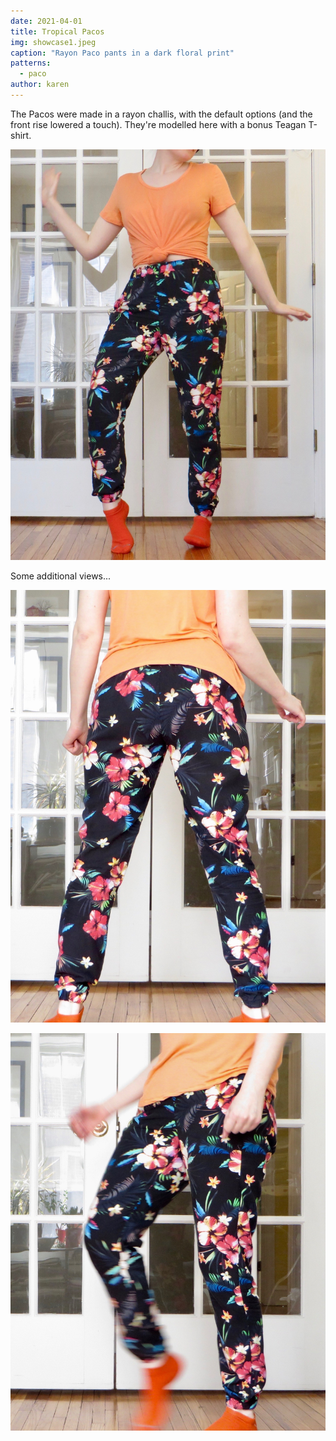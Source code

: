 ```yaml
---
date: 2021-04-01
title: Tropical Pacos
img: showcase1.jpeg
caption: "Rayon Paco pants in a dark floral print"
patterns:
  - paco
author: karen
---
```


The Pacos were made in a rayon challis, with the default options (and the front rise lowered a touch). They're modelled here with a bonus Teagan T-shirt.

![Paco front view](showcase2.jpeg)

Some additional views...

![Paco rear view](showcase3.jpeg)

![Paco side view](showcase4.jpeg)
